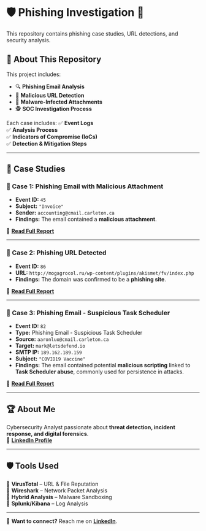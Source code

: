 # 🛡️ Phishing Investigation 🚨  
This repository contains phishing case studies, URL detections, and security analysis.

## 📖 About This Repository  
This project includes:
- 🔍 **Phishing Email Analysis**
- 🚨 **Malicious URL Detection**
- 🦠 **Malware-Infected Attachments**
- 🕵️ **SOC Investigation Process**

Each case includes:
✅ **Event Logs**  
✅ **Analysis Process**  
✅ **Indicators of Compromise (IoCs)**  
✅ **Detection & Mitigation Steps**  

---

## 📂 Case Studies  
### 📌 Case 1: Phishing Email with Malicious Attachment  
- **Event ID:** `45`
- **Subject:** `"Invoice"`
- **Sender:** `accounting@cmail.carleton.ca`
- **Findings:** The email contained a **malicious attachment**.

📄 **[Read Full Report](https://1drv.ms/w/c/fb091a92e6eb7d25/EQsmMd2twY9FuEMf1G5NjncB_NcGDoxGivDdpoqwjjlVew?e=dmFy9v)**  

---

### 📌 Case 2: Phishing URL Detected  
- **Event ID:** `86`
- **URL:** `http://mogagrocol.ru/wp-content/plugins/akismet/fv/index.php`
- **Findings:** The domain was confirmed to be a **phishing site**.

📄 **[Read Full Report](cases/phishing_url_case2.md)**  

---

### 📌 Case 3: Phishing Email - Suspicious Task Scheduler  
- **Event ID:** `82`  
- **Type:** Phishing Email - Suspicious Task Scheduler  
- **Source:** `aaronluo@cmail.carleton.ca`  
- **Target:** `mark@letsdefend.io`  
- **SMTP IP:** `189.162.189.159`  
- **Subject:** `"COVID19 Vaccine"`  
- **Findings:** The email contained potential **malicious scripting** linked to **Task Scheduler abuse**, commonly used for persistence in attacks.  

📄 **[Read Full Report](cases/phishing_case4.md)**  

---

## 🏆 About Me  
Cybersecurity Analyst passionate about **threat detection, incident response, and digital forensics**.  
🔗 **[LinkedIn Profile](https://linkedin.com/in/yourname)**  

---

## 🛡️ Tools Used  
🔹 **VirusTotal** – URL & File Reputation  
🔹 **Wireshark** – Network Packet Analysis  
🔹 **Hybrid Analysis** – Malware Sandboxing  
🔹 **Splunk/Kibana** – Log Analysis  

---
📌 **Want to connect?** Reach me on **[LinkedIn](https://linkedin.com/in/yourname)**.  
